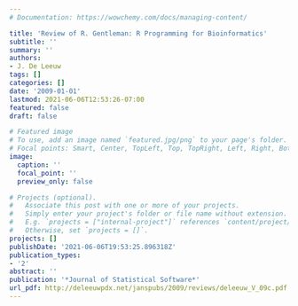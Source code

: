 ```yaml
---
# Documentation: https://wowchemy.com/docs/managing-content/

title: 'Review of R. Gentleman: R Programming for Bioinformatics'
subtitle: ''
summary: ''
authors:
- J. De Leeuw
tags: []
categories: []
date: '2009-01-01'
lastmod: 2021-06-06T12:53:26-07:00
featured: false
draft: false

# Featured image
# To use, add an image named `featured.jpg/png` to your page's folder.
# Focal points: Smart, Center, TopLeft, Top, TopRight, Left, Right, BottomLeft, Bottom, BottomRight.
image:
  caption: ''
  focal_point: ''
  preview_only: false

# Projects (optional).
#   Associate this post with one or more of your projects.
#   Simply enter your project's folder or file name without extension.
#   E.g. `projects = ["internal-project"]` references `content/project/deep-learning/index.md`.
#   Otherwise, set `projects = []`.
projects: []
publishDate: '2021-06-06T19:53:25.896318Z'
publication_types:
- '2'
abstract: ''
publication: '*Journal of Statistical Software*'
url_pdf: http://deleeuwpdx.net/janspubs/2009/reviews/deleeuw_V_09c.pdf
---
```

